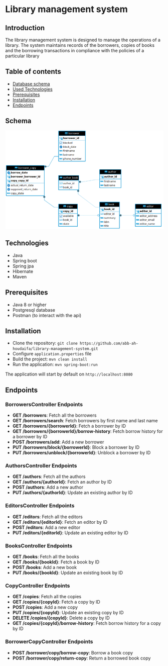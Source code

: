 # Library management system
## Introduction
The library management system is designed to manage the operations of a library. The system maintains records of the borrowers, copies of books and the borrowing transactions in compliance with the policies of a particular library

## Table of contents
- [Database schema](#Schema)
- [Used Technologies](#Technologies)
- [Prerequisites](#Prerequisites)
- [Installation](#Installation)
- [Endpoints](#Endpoints)

## Schema
![database schema](./screenshots/database-schema.png)

## Technologies
- Java
- Spring boot
- Spring jpa
- Hibernate
- Maven

## Prerequisites
- Java 8 or higher
- Postgresql database
- Postman (to interact with the api)

## Installation
- Clone the repository:
```git clone https://github.com/abb-ah-houdaifa/library-management-system.git```
- Configure `application.properties` file
- Build the project:
```mvn clean install```
- Run the application:
```mvn spring-boot:run```

The application will start by default on `http://localhost:8080`

## Endpoints
### BorrowersController Endpoints
- **GET /borrowers**: Fetch all the borrowers
- **GET /borrowers/search**: Fetch borrowers by first name and last name
- **GET /borrowers/{borrowerId}**: Fetch a borrower by ID
- **GET /borrowers/{borrowerId}/borrow-history**: Fetch borrow history for a borrower by ID
- **POST /borrowers/add**: Add a new borrower
- **PUT /borrowers/block/{borrowerId}**: Block a borrower by ID
- **PUT /borrowers/unblock/{borrowerId}**: Unblock a borrower by ID
### AuthorsController Endpoints
- **GET /authors**: Fetch all the authors
- **GET /authors/{authorId}**: Fetch an author by ID
- **POST /authors**: Add a new author
- **PUT /authors/{authorId}**: Update an existing author by ID
### EditorsController Endpoints
- **GET /editors**: Fetch all the editors
- **GET /editors/{editorId}**: Fetch an editor by ID
- **POST /editors**: Add a new editor
- **PUT /editors/{editorId}**: Update an existing editor by ID
### BooksController Endpoints
- **GET /books**: Fetch all the books
- **GET /books/{bookId}**: Fetch a book by ID
- **POST /books**: Add a new book
- **PUT /books/{bookId}**: Update an existing book by ID
### CopyController Endpoints
- **GET /copies**: Fetch all the copies
- **GET /copies/{copyId}**: Fetch a copy by ID
- **POST /copies**: Add a new copy
- **PUT /copies/{copyId}**: Update an existing copy by ID
- **DELETE /copies/{copyId}**: Delete a copy by ID
- **GET /copies/{copyId}/borrow-history**: Fetch borrow history for a copy by ID
### BorrowerCopyController Endpoints
- **POST /borrower/copy/borrow-copy**: Borrow a book copy
- **POST /borrower/copy/return-copy**: Return a borrowed book copy
